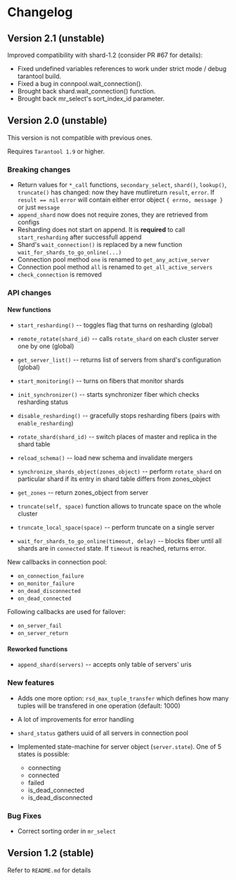 # Changelog

## Version 2.1 (unstable)

Improved compatibility with shard-1.2 (consider PR #67 for details):

* Fixed undefined variables references to work under strict mode / debug
  tarantool build.
* Fixed a bug in connpool.wait_connection().
* Brought back shard.wait_connection() function.
* Brought back mr_select's sort_index_id parameter.

## Version 2.0 (unstable)

This version is not compatible with previous ones.

Requires `Tarantool 1.9` or higher.

### Breaking changes

* Return values for `*_call` functions, `secondary_select`, `shard()`, `lookup()`, `truncate()` has changed:
now they have mutlireturn `result`, `error`. If `result == nil` `error` will contain
either error object `{ errno, message }` or just `message`
* `append_shard` now does not require zones, they are retrieved from configs
* Resharding does not start on append. It is **required** to call `start_resharding` after successfull append
* Shard's `wait_connection()` is replaced by a new function `wait_for_shards_to_go_online(...)`
* Connection pool method `one` is renamed to `get_any_active_server`
* Connection pool method `all` is renamed to `get_all_active_servers`
* `check_connection` is removed

### API changes

#### New functions

* `start_resharding()` -- toggles flag that turns on resharding (global)
* `remote_rotate(shard_id)` -- calls `rotate_shard` on each cluster server one by one (global)
* `get_server_list()` -- returns list of servers from shard's configuration (global)

* `start_monitoring()` -- turns on fibers that monitor shards
* `init_synchronizer()` -- starts synchronizer fiber which checks resharding status
* `disable_resharding()` -- gracefully stops resharding fibers (pairs with `enable_resharding`)
* `rotate_shard(shard_id)` -- switch places of master and replica in the shard table
* `reload_schema()` -- load new schema and invalidate mergers
* `synchronize_shards_object(zones_object)` -- perform `rotate_shard` on particular shard if its entry in
shard table differs from zones_object
* `get_zones` -- return zones_object from server
* `truncate(self, space)` function allows to truncate space on the whole cluster
* `truncate_local_space(space)` -- perform truncate on a single server
* `wait_for_shards_to_go_online(timeout, delay)` -- blocks fiber until all shards are in `connected`
state. If `timeout` is reached, returns error.

New callbacks in connection pool:
* `on_connection_failure`
* `on_monitor_failure`
* `on_dead_disconnected`
* `on_dead_connected`

Following callbacks are used for failover:
* `on_server_fail`
* `on_server_return`

#### Reworked functions

* `append_shard(servers)` -- accepts only table of servers' uris

### New features

* Adds one more option: `rsd_max_tuple_transfer` which defines how many tuples
will be transfered in one operation (default: 1000)
* A lot of improvements for error handling
* `shard_status` gathers uuid of all servers in connection pool

* Implemented state-machine for server object (`server.state`). One of 5 states is possible:
    - connecting
    - connected
    - failed
    - is_dead_connected
    - is_dead_disconnected

### Bug Fixes

* Correct sorting order in `mr_select`

## Version 1.2 (stable)

Refer to `README.md` for details
